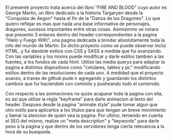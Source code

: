 El presente proyecto trata acerca del libro "FIRE AND BLOOD" cuyo autor es George Martin, un libro dedicado a la historia Targaryen desde la "Conquista de Aegon" hasta el fin de la "Danza de los Dragones". Lo que quiero reflejar es mas que nada una base informativa de personajes, dragones, sucesos importantes entre otras cosas. Asimismmo se notara que 
presento 3 enlaces dentro del header correspondientes a la pagina "Hielo y Fuego WIKI", una pagina dedicada a brindar absolutamente toda la info del mundo de Martin.
En dicho proyecto como se puede observar inclui HTML, y fui dandole estilos con CSS y SASS a medida que fui avanzando. Con las variables y los mixins puede modificar y darle estilos tambien a las fuentes, a los fondos de cada html. Utilize las media querys para adaptar la pagina a distintos dispositivos como "celulares, tables y pc" modificando estilos 
dentro de las resoluciones de cada uno. A medidad que el proyecto avanzo, a traves de github pude ir agregando y guardando los distintos cambios que fui haciendole con commits y pusheando todo el contenido.

Con respecto a las animaciones no quize acaparar toda la pagina con ella, es asi que utilize la regla "keyframe" para darle animacion al texto del header. Despues desde la pagina "animate.style" pude tomar algun que otro estilo para aplicarlos a los titulos para que tengan un breve movimiento y llamar la atencion de quien vea la pagina. 
Por ultimo, teniendo en cuenta el SEO del mismo, realize un "meta description" y "keywords" para darle peso a la pagina y que dentro de los servidores tenga cierta relevancia a la hora de su busqueda.

